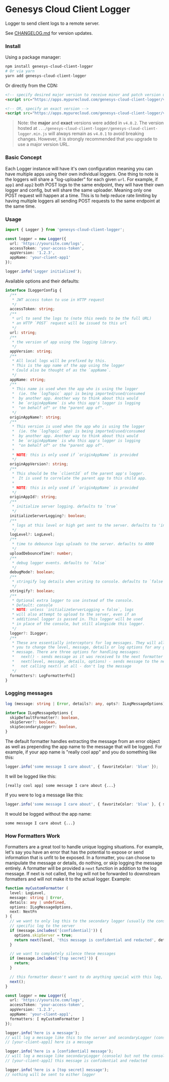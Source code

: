 # Genesys Cloud Client Logger
Logger to send client logs to a remote server.

See [CHANGELOG.md](CHANGELOG.md) for version updates.

### Install

Using a package manager:
``` sh
npm install genesys-cloud-client-logger
# Or via yarn
yarn add genesys-cloud-client-logger
```

Or directly from the CDN:
``` html
<!-- specify desired major version to receive minor and patch version updates -->
<script src="https://apps.mypurecloud.com/genesys-cloud-client-logger/v4/genesys-cloud-client-logger.min.js"></script>

<!-- OR, specify an exact version -->
<script src="https://apps.mypurecloud.com/genesys-cloud-client-logger/v4.0.1/genesys-cloud-client-logger.min.js"></script>
```

> Note: the **major** and **exact** versions were added in `v4.0.2`. The version hosted at `.../genesys-cloud-client-logger/genesys-cloud-client-logger.min.js`
> will always remain as `v4.0.1` to avoid breaking changes. However, it is strongly recommended that you upgrade to use a major version URL.

### Basic Concept
Each Logger instance will have it's own configuration meaning you can have multiple apps using their own individual loggers. One thing to note is the loggers
will share a "log-uploader" for each given `url`. For example, if `app1` and `app2` both POST logs to the same endpoint, they will have their own logger and
config, but will share the same uploader. Meaning only one POST request will happen at a time. This is to help reduce rate limiting by having multiple loggers
all sending POST requests to the same endpoint at the same time.


### Usage
``` ts
import { Logger } from 'genesys-cloud-client-logger';

const logger = new Logger({
  url: 'https://yoursite.com/logs',
  accessToken: 'your-access-token',
  appVersion: '1.2.3',
  appName: 'your-client-app1'
});

logger.info('Logger initialized');
```

Available options and their defaults:

``` ts
interface ILoggerConfig {
  /**
   * JWT access token to use in HTTP request
   */
  accessToken: string;
  /**
   * url to send the logs to (note this needs to be the full URL)
   * an HTTP `POST` request will be issued to this url
   */
  url: string;
  /**
   * the version of app using the logging library.
   */
  appVersion: string;
  /**
   * All local logs will be prefixed by this.
   * This is the app name of the app using the logger
   * Could also be thought of as the `appName`.
   */
  appName: string;
  /**
   * This name is used when the app who is using the logger
   *  (ie. the `logTopic` app) is being imported/used/consumed
   *  by another app. Another way to think about this would
   *  be `originAppName` is who this app's logger is logging
   *  "on behalf of" or the "parent app of".
   */
  originAppName?: string;
  /**
   * This version is used when the app who is using the logger
   *  (ie. the `logTopic` app) is being imported/used/consumed
   *  by another app. Another way to think about this would
   *  be `originAppName` is who this app's logger is logging
   *  "on behalf of" or the "parent app of".
   *
   * NOTE: this is only used if `originAppName` is provided
   */
  originAppVersion?: string;
  /**
   * This should be the `clientId` of the parent app's logger.
   *  It is used to correlate the parent app to this child app.
   *
   * NOTE: this is only used if `originAppName` is provided
   */
  originAppId?: string;
  /**
   * initialize server logging. defaults to `true`
   */
  initializeServerLogging?: boolean;
  /**
   * logs at this level or high get sent to the server. defaults to 'info'
   */
  logLevel?: LogLevel;
  /**
   * time to debounce logs uploads to the server. defaults to 4000
   */
  uploadDebounceTime?: number;
  /**
   * debug logger events. defaults to `false`
   */
  debugMode?: boolean;
  /**
   * stringify log details when writing to console. defaults to `false`
   */
  stringify?: boolean;
  /**
   * Optional extra logger to use instead of the console.
   * Default: console
   * NOTE: unless `initializeServerLogging = false`, logs
   * will also attempt to upload to the server, even if an
   * additional logger is passed in. This logger will be used
   * in place of the console, but still alongside this logger.
   */
  logger?: ILogger;
  /**
   * These are essentially interceptors for log messages. They will allow
   * you to change the level, message, details or log options for any given
   * message. There are three options for handling messages:
   *   next() - sends message as it was received to the next formatter
   *   next(level, message, details, options) - sends message to the next formatter with the specified params
   *   not calling next() at all - don't log the message
   */
  formatters?: LogFormatterFn[]
}
```

### Logging messages
``` ts
log (message: string | Error, details?: any, opts?: ILogMessageOptions): void;

interface ILogMessageOptions {
  skipDefaultFormatter?: boolean,
  skipServer?: boolean,
  skipSecondaryLogger?: boolean,
}
```
The default formatter handles extracting the message from an error object as well as prepending the app name to the
message that will be logged. For example, if your app name is "really cool app" and you do something like this:
``` ts
logger.info('some message I care about', { favoriteColor: 'blue' });
```
It will be logged like this:
```
[really cool app] some message I care about {...}
```
If you were to log a message like this:
```ts
logger.info('some message I care about', { favoriteColor: 'blue' }, { skipDefaultFormatter: true });
```
It would be logged without the app name:
```
some message I care about {...}
```


### How Formatters Work
Formatters are a great tool to handle unique logging situations. For example, let's say
you have an error that has the potential to expose or send information that is unfit to
be exposed. In a formatter, you can choose to manipulate the message or details, do
nothing, or skip logging the message entirely. A formatter will be provided a `next`
function in addition to the log message. If next is not called, the log will not be forwarded
to downstream formatters and will not make it to the actual logger. Example:

``` ts
function myCustomFormatter (
  level: LogLevel,
  message: string | Error,
  details: any | undefined,
  options: ILogMessageOptions,
  next: NextFn
) {
  // we want to only log this to the secondary logger (usually the console) and not send this
  // specific log to the server
  if (message.includes('[confidential]')) {
    options.skipServer = true;
    return next(level, 'this message is confidential and redacted', details, options);
  }

  // we want to completely silence these messages
  if (message.includes('[top secret]')) {
    return;
  }

  // this formatter doesn't want to do anything special with this log, send it to the next formatter
  next();
}

const logger = new Logger({
  url: 'https://yoursite.com/logs',
  accessToken: 'your-access-token',
  appVersion: '1.2.3',
  appName: 'your-client-app1',
  formatters: [ myCustomFormatter ]
});

logger.info('here is a message');
// will log a message like this to the server and secondaryLogger (console)
// [your-client-app1] here is a message

logger.info('here is a [confidential] message');
// will log a message like secondaryLogger (console) but not the console
// [your-client-app1] this message is confidential and redacted

logger.info('here is a [top secret] message');
// nothing will be sent to either logger
```